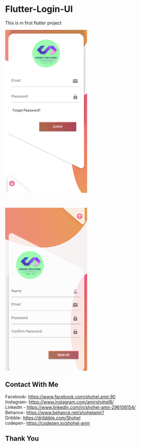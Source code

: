 # Flutter-Login-UI

This is m first flutter project
<p><img src="https://github.com/Bdamir98/Flutter-Login-UI/blob/master/images/login1.PNG"></p><br>
<p><img src="https://github.com/Bdamir98/Flutter-Login-UI/blob/master/images/login2.PNG"></p>

## Contact With Me
Facebook-  https://www.facebook.com/shohel.amir.90<br>
Instagram- https://www.instagram.com/amirshohel8/<br>
Linkedin -   https://www.linkedin.com/in/shohel-amir-296106154/<br>
Behance-   https://www.behance.net/shohelamir1<br>
Dribble-   https://dribbble.com/Shohel<br>
codepen- https://codepen.io/shohel-amir<br>

## Thank You




